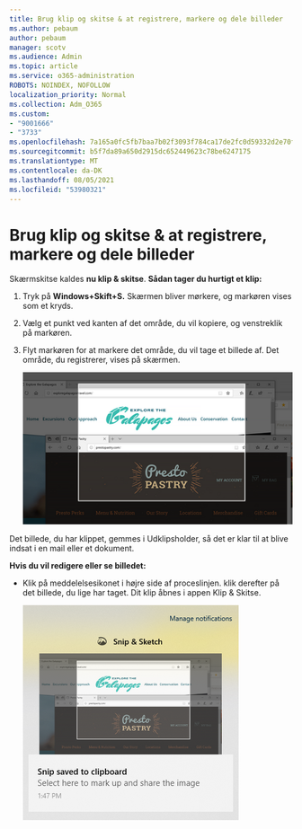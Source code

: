 ```yaml
---
title: Brug klip og skitse & at registrere, markere og dele billeder
ms.author: pebaum
author: pebaum
manager: scotv
ms.audience: Admin
ms.topic: article
ms.service: o365-administration
ROBOTS: NOINDEX, NOFOLLOW
localization_priority: Normal
ms.collection: Adm_O365
ms.custom:
- "9001666"
- "3733"
ms.openlocfilehash: 7a165a0fc5fb7baa7b02f3093f784ca17de2fc0d59332d2e70fb0f507bfeb221
ms.sourcegitcommit: b5f7da89a650d2915dc652449623c78be6247175
ms.translationtype: MT
ms.contentlocale: da-DK
ms.lasthandoff: 08/05/2021
ms.locfileid: "53980321"
---
```

# <a name="use-snip--sketch-to-capture-mark-up-and-share-images"></a>Brug klip og skitse & at registrere, markere og dele billeder

Skærmskitse kaldes **nu klip & skitse**. **Sådan tager du hurtigt et klip:**

1. Tryk på **Windows+Skift+S.** Skærmen bliver mørkere, og markøren vises som et kryds. 

2. Vælg et punkt ved kanten af det område, du vil kopiere, og venstreklik på markøren. 

3. Flyt markøren for at markere det område, du vil tage et billede af. Det område, du registrerer, vises på skærmen.

   ![billede af fremhævet markering](media/snipone.png)

Det billede, du har klippet, gemmes i Udklipsholder, så det er klar til at blive indsat i en mail eller et dokument. 

**Hvis du vil redigere eller se billedet:** 

- Klik på meddelelsesikonet i højre side af proceslinjen. klik derefter på det billede, du lige har taget. Dit klip åbnes i appen Klip & Skitse.

   ![billede af billede, der vises i klippeappen](media/sniptwo.png)
